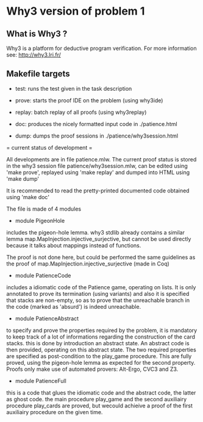 # Why3 version of problem 1

## What is Why3 ?

Why3 is a platform for deductive program verification.
For more information see: http://why3.lri.fr/


## Makefile targets

* test: runs the test given in the task description

* prove: starts the proof IDE on the problem (using why3ide)

* replay: batch replay of all proofs (using why3replay)

* doc: produces the nicely formatted input code in ./patience.html

* dump: dumps the proof sessions in ./patience/why3session.html


= current status of development =

All developments are in file patience.mlw. The current proof status is stored
in the why3 session file patience/why3session.mlw, can be edited using 'make prove',
replayed using 'make replay' and dumped into HTML using 'make dump'

It is recommended to read the pretty-printed documented code obtained using 'make doc'

The file is made of 4 modules

* module PigeonHole

includes the pigeon-hole lemma. why3 stdlib already contains a similar
lemma map.MapInjection.injective_surjective, but cannot be used
directly because it talks about mappings instead of functions.

The proof is not done here, but could be performed the same guidelines
as the proof of map.MapInjection.injective_surjective (made in Coq)

*  module PatienceCode

includes a idiomatic code of the Patience game, operating on
lists. It is only annotated to prove its termination (using variants)
and also it is specified that stacks are non-empty, so as to prove
that the unreachable branch in the code (marked as
'absurd') is indeed unreachable.

* module PatienceAbstract

to specify and prove the properties required by the problem, it is
mandatory to keep track of a lot of informations regarding the
construction of the card stacks. this is done by introduction an
abstract state. An abstract code is then provided, operating on this
abstract state.  The two required properties are specified as
post-condition to the play_game procedure.  This are fully proved,
using the pigeon-hole lemma as expected for the second
property. Proofs only make use of automated provers: Alt-Ergo, CVC3
and Z3.

* module PatienceFull

this is a code that glues the idiomatic code and the abstract code,
the latter as ghost code. the main procedure play_game and the second
auxiliairy procedure play_cards are proved, but wecould achieive a
proof of the first auxiliairy procedure on the given time.






